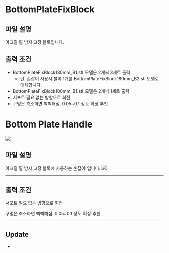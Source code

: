 # BottomPlateFixBlock

## 파일 설명

아크릴 휨 방지 고정 블록입니다.

## 출력 조건

- BottomPlateFixBlock180mm_B1.stl 모델은 2개씩 3세트 출력
  - 단, 손잡이 사용시 블록 1개를 BottomPlateFixBlock180mm_B2.stl 모델로 대체합니다.
- BottomPlateFixBlock100mm_B1.stl 모델은 2개씩 1세트 출력
- 서포트 필요 없는 방향으로 회전
- 구멍은 축소하면 뻑뻑해짐. 0.05~0.1 정도 확장 추천

# Bottom Plate Handle
![](https://github.com/simulz/CreMaker_TuneUp/blob/9623a3c78e2645be2d8ed60e31a75fb5e3a9aec2/3D_Models/Main_Parts/Bed/BottomPlateHandle/Images/20220512_3D1.png)

## 파일 설명

아크릴 휨 방지 고정 블록에 사용하는 손잡이 입니다.
![](https://github.com/simulz/CreMaker_TuneUp/blob/0d06ef17fe9c456a15d2c74a471cd4e422c58f24/3D_Models/Main_Parts/Bed/BottomPlateHandle/Images/20220519_155929.jpg)

***
## 출력 조건

서포트 필요 없는 방향으로 회전

구멍은 축소하면 뻑뻑해짐. 0.05~0.1 정도 확장 추천

***

## Update
-
